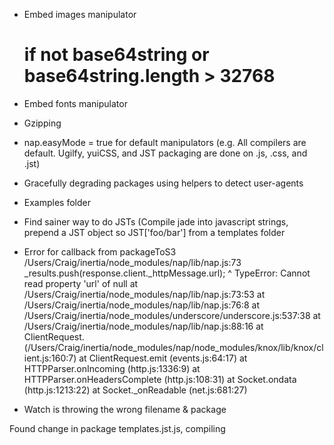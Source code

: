 * Embed images manipulator
  # if not base64string or base64string.length > 32768
* Embed fonts manipulator
* Gzipping
* nap.easyMode = true for default manipulators (e.g. All compilers are default. Ugilfy, yuiCSS, and JST packaging are done on .js, .css, and .jst)
* Gracefully degrading packages using helpers to detect user-agents
* Examples folder
* Find sainer way to do JSTs (Compile jade into javascript strings, prepend a JST object so JST['foo/bar'] from a templates folder

* Error for callback from packageToS3
/Users/Craig/inertia/node_modules/nap/lib/nap.js:73
          _results.push(response.client._httpMessage.url);
                                                    ^
TypeError: Cannot read property 'url' of null
    at /Users/Craig/inertia/node_modules/nap/lib/nap.js:73:53
    at /Users/Craig/inertia/node_modules/nap/lib/nap.js:76:8
    at /Users/Craig/inertia/node_modules/underscore/underscore.js:537:38
    at /Users/Craig/inertia/node_modules/nap/lib/nap.js:88:16
    at ClientRequest.<anonymous> (/Users/Craig/inertia/node_modules/nap/node_modules/knox/lib/knox/client.js:160:7)
    at ClientRequest.emit (events.js:64:17)
    at HTTPParser.onIncoming (http.js:1336:9)
    at HTTPParser.onHeadersComplete (http.js:108:31)
    at Socket.ondata (http.js:1213:22)
    at Socket._onReadable (net.js:681:27)
    
* Watch is throwing the wrong filename & package

Found change in package templates.jst.js, compiling